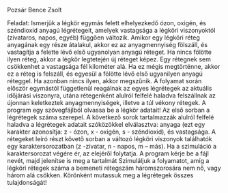 Pozsár Bence Zsolt

Feladat:
Ismerjük a légkör egymás felett elhelyezkedő ózon, oxigén, és széndioxid anyagú légrétegeit, amelyek vastagsága a légköri viszonyoktól (zivataros, napos, egyéb) függően változik. Amikor egy légköri réteg anyagának egy része átalakul, akkor ez az anyagmennyiség fölszáll, és vastagítja a felette lévő első ugyanolyan anyagú réteget. Ha nincs fölötte ilyen réteg, akkor a légkör legtetején új réteget képez. Egy rétegnek sem csökkenhet a vastagsága fél kilométer alá. Ha ez mégis megtörténne, akkor ez a réteg is felszáll, és egyesül a fölötte lévő első ugyanilyen anyagú réteggel. Ha azonban nincs ilyen, akkor megszűnik. A folyamat során először egymástól függetlenül reagálnak az egyes légrétegek az aktuális időjárási viszonyra, utána rétegenként alulról felfelé haladva felszállnak az újonnan keletkeztek anyagmennyiségek, illetve a túl vékony rétegek. A program egy szövegfájlból olvassa be a légkör adatait! Az első sorban a légrétegek száma szerepel. A következő sorok tartalmazzák alulról felfelé haladva a légrétegek adatait szóközökkel elválasztva: anyaga (ezt egy karakter azonosítja: z - ózon, x - oxigén, s - széndioxid), és vastagsága. A rétegeket leíró részt követő sorban a változó légköri viszonyok találhatók egy karaktersorozatban (z -zivatar, n - napos, m – más). Ha a szimuláció a karaktersorozat végére ér, az elejéről folytatja. A program kérje be a fájl nevét, majd jelenítse is meg a tartalmát Szimuláljuk a folyamatot, amíg a légköri rétegek száma a bemeneti rétegszám háromszorosára nem nő, vagy három alá csökken. Körönként mutassuk meg a légrétegek összes tulajdonságát!